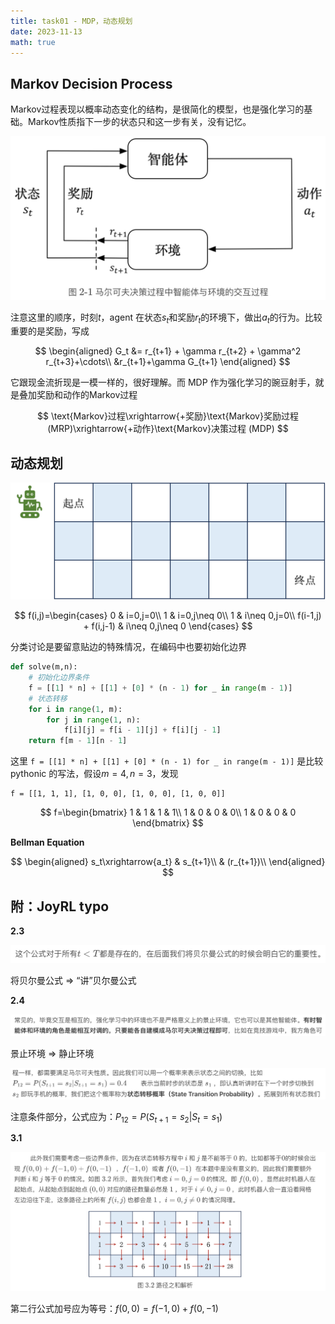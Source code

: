 ```yaml
---
title: task01 - MDP，动态规划
date: 2023-11-13
math: true
---
```


## Markov Decision Process

Markov过程表现以概率动态变化的结构，是很简化的模型，也是强化学习的基础。Markov性质指下一步的状态只和这一步有关，没有记忆。

![Agent如何决策](image-4.png)

注意这里的顺序，时刻$t$，agent 在状态$s_t$和奖励$r_t$的环境下，做出$a_t$的行为。比较重要的是奖励，写成

$$
\begin{aligned}
G_t &= r_{t+1} + \gamma r_{t+2} + \gamma^2 r_{t+3}+\cdots\\
&r_{t+1}+\gamma G_{t+1}
\end{aligned}
$$

它跟现金流折现是一模一样的，很好理解。而 MDP 作为强化学习的豌豆射手，就是叠加奖励和动作的Markov过程

$$
\text{Markov}过程\xrightarrow{+奖励}\text{Markov}奖励过程 (MRP)\xrightarrow{+动作}\text{Markov}决策过程 (MDP)
$$

## 动态规划

![动态规划面试题](image-5.png)

$$
f(i,j)=\begin{cases}
0 & i=0,j=0\\
1 & i=0,j\neq 0\\
1 & i\neq 0,j=0\\
f(i-1,j) + f(i,j-1) & i\neq 0,j\neq 0
\end{cases}
$$

分类讨论是要留意贴边的特殊情况，在编码中也要初始化边界

```python
def solve(m,n):
    # 初始化边界条件
    f = [[1] * n] + [[1] + [0] * (n - 1) for _ in range(m - 1)] 
    # 状态转移
    for i in range(1, m):
        for j in range(1, n):
            f[i][j] = f[i - 1][j] + f[i][j - 1]
    return f[m - 1][n - 1]
```

这里 `f = [[1] * n] + [[1] + [0] * (n - 1) for _ in range(m - 1)]` 是比较 pythonic 的写法，假设$m=4,n=3$，发现

```raw
f = [[1, 1, 1], [1, 0, 0], [1, 0, 0], [1, 0, 0]]
```

$$
f=\begin{bmatrix}
1 & 1 & 1 & 1\\
1 & 0 & 0 & 0\\
1 & 0 & 0 & 0
\end{bmatrix}
$$

**Bellman Equation**

$$
\begin{aligned}
    s_t\xrightarrow{a_t} & s_{t+1}\\
    & (r_{t+1})\\
\end{aligned}
$$

附：JoyRL typo
---

**2.3**

![typo1](image.png)

将贝尔曼公式 $\Rightarrow$ “讲”贝尔曼公式

**2.4**

![typo2](image-1.png)

景止环境 $\Rightarrow$ 静止环境

![typo3](image-2.png)

注意条件部分，公式应为：$P_{12}=P(S_{t+1}=s_2\vert S_{t}=s_1)$

**3.1**

![typo4](image-3.png)

第二行公式加号应为等号：$f(0,0)=f(-1,0)+f(0,-1)$

